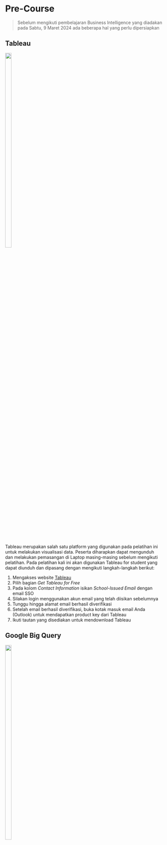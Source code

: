
# **Pre-Course**
> Sebelum mengikuti pembelajaran Business Intelligence yang diadakan pada Sabtu, 9 Maret 2024 ada beberapa hal yang perlu dipersiapkan

## Tableau
<img src="https://github.com/Pelatihan-Business-Intelligence-IMV2024/Pre-Course/assets/127041506/5ec3fa09-2cfb-4e35-a6d9-5bd4eabe06f7" width=20% height=40%>

Tableau merupakan salah satu platform yang digunakan pada pelatihan ini untuk melakukan visualisasi data. Peserta diharapkan dapat mengunduh dan melakukan pemasangan di Laptop masing-masing sebelum mengikuti pelatihan. Pada pelatihan kali ini akan digunakan Tableau for student yang dapat diunduh dan dipasang dengan mengikuti langkah-langkah berikut:

1. Mengakses website [Tableau](https://www.tableau.com/academic/students)
2. Pilih bagian _Get Tableau for Free_
3. Pada kolom _Contact Information_ isikan _School-Issued Email_ dengan email SSO 
4. Silakan login menggunakan akun email yang telah diisikan sebelumnya
5. Tunggu hingga alamat email berhasil diverifikasi
6. Setelah email berhasil diverifikasi, buka kotak masuk email Anda (Outlook) untuk mendapatkan product key dari Tableau
7. Ikuti tautan yang disediakan untuk mendownload Tableau

## Google Big Query
<img src="https://github.com/Pelatihan-Business-Intelligence-IMV2024/Pre-Course/assets/127041506/82e92a31-2930-4fc6-a39c-ddc9a3943b36" width=20% height=40%>
